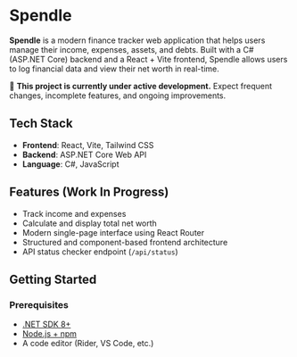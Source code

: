 # Spendle

**Spendle** is a modern finance tracker web application that helps users manage their income, expenses, assets, and debts. Built with a C# (ASP.NET Core) backend and a React + Vite frontend, Spendle allows users to log financial data and view their net worth in real-time.

🚧 **This project is currently under active development.** Expect frequent changes, incomplete features, and ongoing improvements.

## Tech Stack

- **Frontend**: React, Vite, Tailwind CSS
- **Backend**: ASP.NET Core Web API
- **Language**: C#, JavaScript

## Features (Work In Progress)

- Track income and expenses
- Calculate and display total net worth
- Modern single-page interface using React Router
- Structured and component-based frontend architecture
- API status checker endpoint (`/api/status`)

## Getting Started

### Prerequisites

- [.NET SDK 8+](https://dotnet.microsoft.com/)
- [Node.js + npm](https://nodejs.org/)
- A code editor (Rider, VS Code, etc.)
